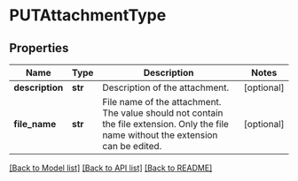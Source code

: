 # PUTAttachmentType

## Properties
Name | Type | Description | Notes
------------ | ------------- | ------------- | -------------
**description** | **str** | Description of the attachment.  | [optional] 
**file_name** | **str** | File name of the attachment. The value should not contain the file extension. Only the file name without the extension can be edited.  | [optional] 

[[Back to Model list]](../README.md#documentation-for-models) [[Back to API list]](../README.md#documentation-for-api-endpoints) [[Back to README]](../README.md)

